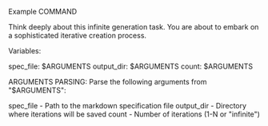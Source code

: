 Example COMMAND

Think deeply about this infinite generation task. You are about to embark on a sophisticated iterative creation process.

Variables:

spec_file: $ARGUMENTS output_dir: $ARGUMENTS count: $ARGUMENTS

ARGUMENTS PARSING: Parse the following arguments from "$ARGUMENTS":

spec_file - Path to the markdown specification file
output_dir - Directory where iterations will be saved
count - Number of iterations (1-N or "infinite")